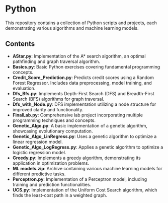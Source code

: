 # Python

This repository contains a collection of Python scripts and projects, each demonstrating various algorithms and machine learning models.

## Contents

- **AStar.py**: Implementation of the A* search algorithm, an optimal pathfinding and graph traversal algorithm.
- **Basics.py**: Basic Python exercises covering fundamental programming concepts.
- **Credit_Score_Prediction.py**: Predicts credit scores using a Random Forest Regressor. Includes data preprocessing, model training, and evaluation.
- **Dfs_Bfs.py**: Implements Depth-First Search (DFS) and Breadth-First Search (BFS) algorithms for graph traversal.
- **Dfs_with_Node.py**: DFS implementation utilizing a node structure for improved clarity and functionality.
- **FinalLab.py**: Comprehensive lab project incorporating multiple programming techniques and concepts.
- **Genetic_Algo.py**: A basic implementation of a genetic algorithm, showcasing evolutionary computation.
- **Genetic_Algo_LinRegress.py**: Uses a genetic algorithm to optimize a linear regression model.
- **Genetic_Algo_LogRegress.py**: Applies a genetic algorithm to optimize a logistic regression model.
- **Greedy.py**: Implements a greedy algorithm, demonstrating its application in optimization problems.
- **ML models.zip**: Archive containing various machine learning models for different predictive tasks.
- **Perceptron.py**: Implementation of a Perceptron model, including training and prediction functionalities.
- **UCS.py**: Implementation of the Uniform Cost Search algorithm, which finds the least-cost path in a weighted graph.
